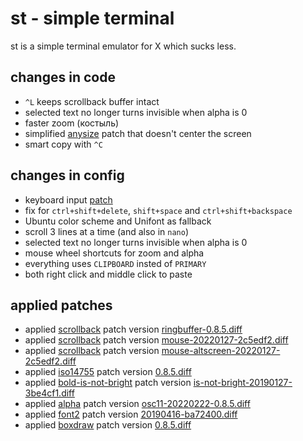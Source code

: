 # st - simple terminal
st is a simple terminal emulator for X which sucks less.

## changes in code
+ `^L` keeps scrollback buffer intact
+ selected text no longer turns invisible when alpha is 0
+ faster zoom (костыль)
+ simplified [anysize](https://st.suckless.org/patches/anysize/) patch that doesn't center the screen
+ smart copy with `^C`

## changes in config
+ keyboard input [patch](https://st.suckless.org/patches/fix_keyboard_input/)
+ fix for `ctrl+shift+delete`, `shift+space` and `ctrl+shift+backspace`
+ Ubuntu color scheme and Unifont as fallback
+ scroll 3 lines at a time (and also in `nano`)
+ selected text no longer turns invisible when alpha is 0
+ mouse wheel shortcuts for zoom and alpha
+ everything uses `CLIPBOARD` insted of `PRIMARY`
+ both right click and middle click to paste

## applied patches
+ applied [scrollback](https://st.suckless.org/patches/scrollback) patch version [ringbuffer-0.8.5.diff](https://st.suckless.org/patches/scrollback/st-scrollback-ringbuffer-0.8.5.diff)
+ applied [scrollback](https://st.suckless.org/patches/scrollback) patch version [mouse-20220127-2c5edf2.diff](https://st.suckless.org/patches/scrollback/st-scrollback-mouse-20220127-2c5edf2.diff)
+ applied [scrollback](https://st.suckless.org/patches/scrollback) patch version [mouse-altscreen-20220127-2c5edf2.diff](https://st.suckless.org/patches/scrollback/st-scrollback-mouse-altscreen-20220127-2c5edf2.diff)
+ applied [iso14755](https://st.suckless.org/patches/iso14755) patch version [0.8.5.diff](https://st.suckless.org/patches/iso14755/st-iso14755-0.8.5.diff)
+ applied [bold-is-not-bright](https://st.suckless.org/patches/bold-is-not-bright) patch version [is-not-bright-20190127-3be4cf1.diff](https://st.suckless.org/patches/bold-is-not-bright/st-bold-is-not-bright-20190127-3be4cf1.diff)
+ applied [alpha](https://st.suckless.org/patches/alpha) patch version [osc11-20220222-0.8.5.diff](https://st.suckless.org/patches/alpha/st-alpha-osc11-20220222-0.8.5.diff)
+ applied [font2](https://st.suckless.org/patches/font2) patch version [20190416-ba72400.diff](https://st.suckless.org/patches/font2/st-font2-20190416-ba72400.diff)
+ applied [boxdraw](https://st.suckless.org/patches/boxdraw) patch version [0.8.5.diff](https://st.suckless.org/patches/boxdraw/st-boxdraw_v2-0.8.5.diff)
